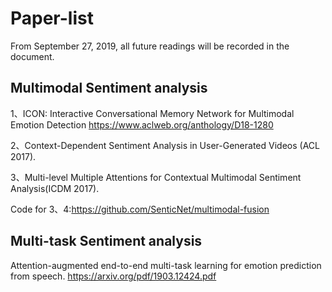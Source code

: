 # Paper-list
From September 27, 2019, all future readings will be recorded in the document.

## Multimodal Sentiment analysis
1、ICON: Interactive Conversational Memory Network for Multimodal Emotion Detection
https://www.aclweb.org/anthology/D18-1280

2、Context-Dependent Sentiment Analysis in User-Generated Videos (ACL 2017).

3、Multi-level Multiple Attentions for Contextual Multimodal Sentiment Analysis(ICDM 2017).

Code for 3、4:https://github.com/SenticNet/multimodal-fusion

## Multi-task Sentiment analysis
Attention-augmented end-to-end multi-task learning for emotion prediction from speech.
https://arxiv.org/pdf/1903.12424.pdf
